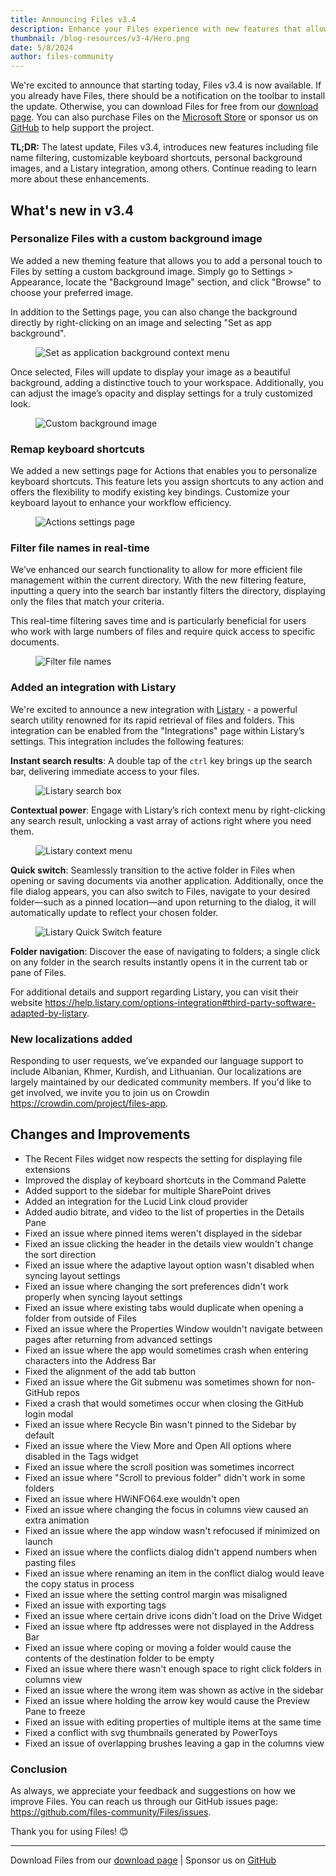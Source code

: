 ```yaml
---
title: Announcing Files v3.4
description: Enhance your Files experience with new features that allow you to filter file names, customize keyboard shortcuts, set a unique background image, and integrate with the powerful search utility, Listary.
thumbnail: /blog-resources/v3-4/Hero.png
date: 5/8/2024
author: files-community
---
```


We're excited to announce that starting today, Files v3.4 is now available. If you already have Files, there should be a notification on the toolbar to install the update. Otherwise, you can download Files for free from our [download page](/download/). You can also purchase Files on the [Microsoft Store](ms-windows-store://pdp/?ProductId=9nghp3dx8hdx&cid=FilesWebsite) or sponsor us on [GitHub](https://github.com/sponsors/yaira2) to help support the project.

**TL;DR:** The latest update, Files v3.4, introduces new features including file name filtering, customizable keyboard shortcuts, personal background images, and a Listary integration, among others. Continue reading to learn more about these enhancements.

## What's new in v3.4

### Personalize Files with a custom background image

We added a new theming feature that allows you to add a personal touch to Files by setting a custom background image. Simply go to Settings > Appearance, locate the "Background Image" section, and click "Browse" to choose your preferred image.

In addition to the Settings page, you can also change the background directly by right-clicking on an image and selecting "Set as app background".

<figure>
    <img src="/blog-resources/v3-4/BackgroundImageContextMenu.png" alt="Set as application background context menu" />
</figure>

Once selected, Files will update to display your image as a beautiful background, adding a distinctive touch to your workspace. Additionally, you can adjust the image’s opacity and display settings for a truly customized look.

<figure>
    <img src="/blog-resources/v3-4/BackgroundImage.png" alt="Custom background image" />
</figure>

### Remap keyboard shortcuts

We added a new settings page for Actions that enables you to personalize keyboard shortcuts. This feature lets you assign shortcuts to any action and offers the flexibility to modify existing key bindings. Customize your keyboard layout to enhance your workflow efficiency.

<figure>
    <img src="/blog-resources/v3-4/Actions.png" alt="Actions settings page" />
</figure>

### Filter file names in real-time

We’ve enhanced our search functionality to allow for more efficient file management within the current directory. With the new filtering feature, inputting a query into the search bar instantly filters the directory, displaying only the files that match your criteria.

This real-time filtering saves time and is particularly beneficial for users who work with large numbers of files and require quick access to specific documents.

<figure>
    <img src="/blog-resources/v3-4/Filter.png" alt="Filter file names" />
</figure>

### Added an integration with Listary

We're excited to announce a new integration with [Listary](https://www.listary.com/) - a powerful search utility renowned for its rapid retrieval of files and folders. This integration can be enabled from the "Integrations" page within Listary’s settings. This integration includes the following features:

**Instant search results**: A double tap of the `ctrl` key brings up the search bar, delivering immediate access to your files.

<figure>
    <img src="/blog-resources/v3-4/Listary.png" alt="Listary search box" />
</figure>

**Contextual power**: Engage with Listary’s rich context menu by right-clicking any search result, unlocking a vast array of actions right where you need them.

<figure>
    <img src="/blog-resources/v3-4/ListaryMenu.png" alt="Listary context menu" />
</figure>

**Quick switch**: Seamlessly transition to the active folder in Files when opening or saving documents via another application. Additionally, once the file dialog appears, you can also switch to Files, navigate to your desired folder—such as a pinned location—and upon returning to the dialog, it will automatically update to reflect your chosen folder.

<figure>
    <img src="/blog-resources/v3-4/ListaryQuickSwitch.png" alt="Listary Quick Switch feature" />
</figure>

**Folder navigation**: Discover the ease of navigating to folders; a single click on any folder in the search results instantly opens it in the current tab or pane of Files.

For additional details and support regarding Listary, you can visit their website https://help.listary.com/options-integration#third-party-software-adapted-by-listary.

### New localizations added

Responding to user requests, we’ve expanded our language support to include Albanian, Khmer, Kurdish, and Lithuanian. Our localizations are largely maintained by our dedicated community members. If you'd like to get involved, we invite you to join us on Crowdin https://crowdin.com/project/files-app.

## Changes and Improvements

- The Recent Files widget now respects the setting for displaying file extensions
- Improved the display of keyboard shortcuts in the Command Palette
- Added support to the sidebar for multiple SharePoint drives
- Added an integration for the Lucid Link cloud provider
- Added audio bitrate, and video to the list of properties in the Details Pane
- Fixed an issue where pinned items weren't displayed in the sidebar
- Fixed an issue clicking the header in the details view wouldn't change the sort direction
- Fixed an issue where the adaptive layout option wasn't disabled when syncing layout settings
- Fixed an issue where changing the sort preferences didn't work properly when syncing layout settings
- Fixed an issue where existing tabs would duplicate when opening a folder from outside of Files
- Fixed an issue where the Properties Window wouldn't navigate between pages after returning from advanced settings
- Fixed an issue where the app would sometimes crash when entering characters into the Address Bar
- Fixed the alignment of the add tab button
- Fixed an issue where the Git submenu was sometimes shown for non-GitHub repos
- Fixed a crash that would sometimes occur when closing the GitHub login modal
- Fixed an issue where Recycle Bin wasn't pinned to the Sidebar by default
- Fixed an issue where the View More and Open All options where disabled in the Tags widget
- Fixed an issue where the scroll position was sometimes incorrect
- Fixed an issue where "Scroll to previous folder" didn't work in some folders
- Fixed an issue where HWiNFO64.exe wouldn't open
- Fixed an issue where changing the focus in columns view caused an extra animation
- Fixed an issue where the app window wasn't refocused if minimized on launch
- Fixed an issue where the conflicts dialog didn't append numbers when pasting files
- Fixed an issue where renaming an item in the conflict dialog would leave the copy status in process
- Fixed an issue where the setting control margin was misaligned
- Fixed an issue with exporting tags
- Fixed an issue where certain drive icons didn't load on the Drive Widget
- Fixed an issue where ftp addresses were not displayed in the Address Bar
- Fixed an issue where coping or moving a folder would cause the contents of the destination folder to be empty
- Fixed an issue where there wasn't enough space to right click folders in columns view
- Fixed an issue where the wrong item was shown as active in the sidebar
- Fixed an issue where holding the arrow key would cause the Preview Pane to freeze
- Fixed an issue with editing properties of multiple items at the same time
- Fixed a conflict with svg thumbnails generated by PowerToys
- Fixed an issue of overlapping brushes leaving a gap in the columns view

### Conclusion

As always, we appreciate your feedback and suggestions on how we improve Files. You can reach us through our GitHub issues page: https://github.com/files-community/Files/issues.

Thank you for using Files! 😊

---

Download Files from our [download page](/download/) | Sponsor us on [GitHub](https://github.com/sponsors/yaira2)
